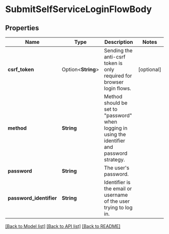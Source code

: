 # SubmitSelfServiceLoginFlowBody

## Properties

Name | Type | Description | Notes
------------ | ------------- | ------------- | -------------
**csrf_token** | Option<**String**> | Sending the anti-csrf token is only required for browser login flows. | [optional]
**method** | **String** | Method should be set to \"password\" when logging in using the identifier and password strategy. | 
**password** | **String** | The user's password. | 
**password_identifier** | **String** | Identifier is the email or username of the user trying to log in. | 

[[Back to Model list]](../README.md#documentation-for-models) [[Back to API list]](../README.md#documentation-for-api-endpoints) [[Back to README]](../README.md)


